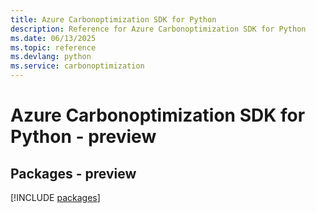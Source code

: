 ```yaml
---
title: Azure Carbonoptimization SDK for Python
description: Reference for Azure Carbonoptimization SDK for Python
ms.date: 06/13/2025
ms.topic: reference
ms.devlang: python
ms.service: carbonoptimization
---
```

# Azure Carbonoptimization SDK for Python - preview
## Packages - preview
[!INCLUDE [packages](carbonoptimization-index.md)]